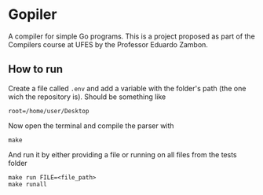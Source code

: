 # Gopiler
A compiler for simple Go programs. This is a project proposed as part of the Compilers course at UFES by the Professor Eduardo Zambon.

## How to run

Create a file called `.env` and add a variable with the folder's path (the one wich the repository is). Should be something like
```env
root=/home/user/Desktop
```

Now open the terminal and compile the parser with
```
make
```

And run it by either providing a file or running on all files from the tests folder
```
make run FILE=<file_path>
make runall
```
